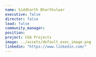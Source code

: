 ```yaml
---
name: Siddharth Bharthulwar
executive: false
director: false
lead: false
community_manager:   
position:  
project: CGA Projects
image: ../assets/default_exec_image.png
linkedin: "https://www.linkedin.com/"
---
```

